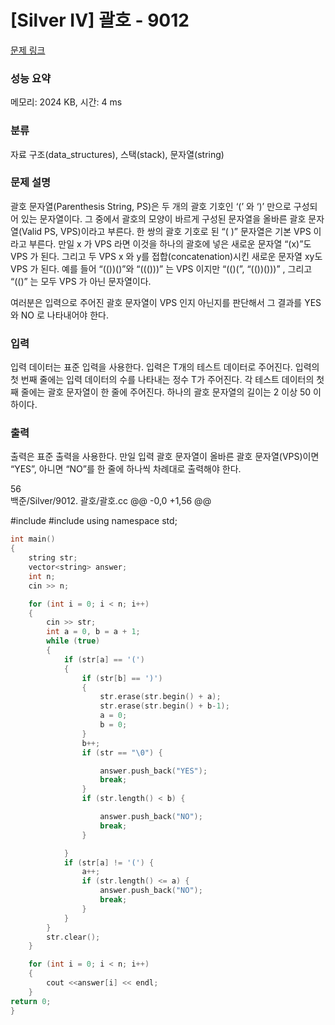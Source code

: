 # [Silver IV] 괄호 - 9012 

[문제 링크](https://www.acmicpc.net/problem/9012) 

### 성능 요약

메모리: 2024 KB, 시간: 4 ms

### 분류

자료 구조(data_structures), 스택(stack), 문자열(string)

### 문제 설명

<p>괄호 문자열(Parenthesis String, PS)은 두 개의 괄호 기호인 ‘(’ 와 ‘)’ 만으로 구성되어 있는 문자열이다. 그 중에서 괄호의 모양이 바르게 구성된 문자열을 올바른 괄호 문자열(Valid PS, VPS)이라고 부른다. 한 쌍의 괄호 기호로 된 “( )” 문자열은 기본 VPS 이라고 부른다. 만일 x 가 VPS 라면 이것을 하나의 괄호에 넣은 새로운 문자열 “(x)”도 VPS 가 된다. 그리고 두 VPS x 와 y를 접합(concatenation)시킨 새로운 문자열 xy도 VPS 가 된다. 예를 들어 “(())()”와 “((()))” 는 VPS 이지만 “(()(”, “(())()))” , 그리고 “(()” 는 모두 VPS 가 아닌 문자열이다. </p>

<p>여러분은 입력으로 주어진 괄호 문자열이 VPS 인지 아닌지를 판단해서 그 결과를 YES 와 NO 로 나타내어야 한다. </p>

### 입력 

 <p>입력 데이터는 표준 입력을 사용한다. 입력은 T개의 테스트 데이터로 주어진다. 입력의 첫 번째 줄에는 입력 데이터의 수를 나타내는 정수 T가 주어진다. 각 테스트 데이터의 첫째 줄에는 괄호 문자열이 한 줄에 주어진다. 하나의 괄호 문자열의 길이는 2 이상 50 이하이다. </p>

### 출력 

 <p>출력은 표준 출력을 사용한다. 만일 입력 괄호 문자열이 올바른 괄호 문자열(VPS)이면 “YES”, 아니면 “NO”를 한 줄에 하나씩 차례대로 출력해야 한다. </p>

 56  
백준/Silver/9012. 괄호/괄호.cc
@@ -0,0 +1,56 @@

#include <iostream>
#include <vector>
using namespace std;
```c
int main()
{
	string str;
	vector<string> answer;
	int n;
	cin >> n;

	for (int i = 0; i < n; i++)
	{
		cin >> str;
		int a = 0, b = a + 1;
		while (true)
		{
			if (str[a] == '(')
			{
				if (str[b] == ')')
				{
					str.erase(str.begin() + a);
					str.erase(str.begin() + b-1);
					a = 0;
					b = 0;
				}
				b++;
				if (str == "\0") {

					answer.push_back("YES");
					break;
				}
				if (str.length() < b) {

					answer.push_back("NO");
					break;
				}

			}
			if (str[a] != '(') {
				a++;
				if (str.length() <= a) {
					answer.push_back("NO");
					break;
				}
			}
		}
		str.clear();
	}

	for (int i = 0; i < n; i++)
	{
		cout <<answer[i] << endl;
	}
return 0;
}
```